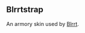 Blrrtstrap
---------------------

An armory skin used by [Blrrt](http://ec2-50-16-181-161.compute-1.amazonaws.com:3000/).